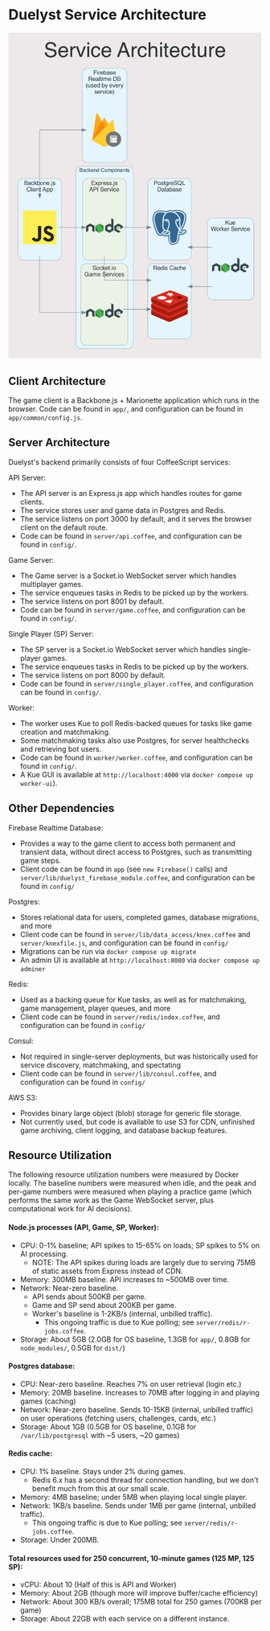 # Duelyst Service Architecture

<img src="diagrams/services.png" alt="Service Architecture Diagram" width=600 />

## Client Architecture

The game client is a Backbone.js + Marionette application which runs in the browser. Code can be found in `app/`, and configuration can be found in `app/common/config.js`.

## Server Architecture

Duelyst's backend primarily consists of four CoffeeScript services:

API Server:

- The API server is an Express.js app which handles routes for game clients.
- The service stores user and game data in Postgres and Redis.
- The service listens on port 3000 by default, and it serves the browser client on the default route.
- Code can be found in `server/api.coffee`, and configuration can be found in `config/`.

Game Server:

- The Game server is a Socket.io WebSocket server which handles multiplayer games.
- The service enqueues tasks in Redis to be picked up by the workers.
- The service listens on port 8001 by default.
- Code can be found in `server/game.coffee`, and configuration can be found in `config/`.

Single Player (SP) Server:

- The SP server is a Socket.io WebSocket server which handles single-player games.
- The service enqueues tasks in Redis to be picked up by the workers.
- The service listens on port 8000 by default.
- Code can be found in `server/single_player.coffee`, and configuration can be found in `config/`.

Worker:

- The worker uses Kue to poll Redis-backed queues for tasks like game creation and matchmaking.
- Some matchmaking tasks also use Postgres, for server healthchecks and retrieving bot users.
- Code can be found in `worker/worker.coffee`, and configuration can be found in `config/`.
- A Kue GUI is available at `http://localhost:4000` via `docker compose up worker-ui`).

## Other Dependencies

Firebase Realtime Database:

- Provides a way to the game client to access both permanent and transient data, without direct access to Postgres, such as transmitting game steps.
- Client code can be found in `app` (see `new Firebase()` calls) and `server/lib/duelyst_firebase_module.coffee`, and configuration can be found in `config/`

Postgres:

- Stores relational data for users, completed games, database migrations, and more
- Client code can be found in `server/lib/data_access/knex.coffee` and `server/knexfile.js`, and configuration can be found in `config/`
- Migrations can be run via `docker compose up migrate`
- An admin UI is available at `http://localhost:8080` via `docker compose up adminer`

Redis:

- Used as a backing queue for Kue tasks, as well as for matchmaking, game management, player queues, and more
- Client code can be found in `server/redis/index.coffee`, and configuration can be found in `config/`

Consul:

- Not required in single-server deployments, but was historically used for service discovery, matchmaking, and spectating
- Client code can be found in `server/lib/consul.coffee`, and configuration can be found in `config/`

AWS S3:

- Provides binary large object (blob) storage for generic file storage.
- Not currently used, but code is available to use S3 for CDN, unfinished game archiving, client logging, and database backup features.

## Resource Utilization <a id="resource-utilization" />

The following resource utilization numbers were measured by Docker locally. The baseline numbers were measured when
idle, and the peak and per-game numbers were measured when playing a practice game (which performs the same work as the
Game WebSocket server, plus computational work for AI decisions).

#### Node.js processes (API, Game, SP, Worker):

- CPU: 0-1% baseline; API spikes to 15-65% on loads; SP spikes to 5% on AI processing.
  - NOTE: The API spikes during loads are largely due to serving 75MB of static assets from Express instead of CDN.
- Memory: 300MB baseline. API increases to ~500MB over time.
- Network: Near-zero baseline.
	- API sends about 500KB per game.
	- Game and SP send about 200KB per game.
	- Worker's baseline is 1-2KB/s (internal, unbilled traffic).
		- This ongoing traffic is due to Kue polling; see `server/redis/r-jobs.coffee`.
- Storage: About 5GB (2.0GB for OS baseline, 1.3GB for `app/`, 0.8GB for `node_modules/`, 0.5GB for `dist/`)

#### Postgres database:

- CPU: Near-zero baseline. Reaches 7% on user retrieval (login etc.)
- Memory: 20MB baseline. Increases to 70MB after logging in and playing games (caching)
- Network: Near-zero baseline. Sends 10-15KB (internal, unbilled traffic) on user operations (fetching users, challenges, cards, etc.)
- Storage: About 1GB (0.5GB for OS baseline, 0.1GB for `/var/lib/postgresql` with ~5 users, ~20 games)

#### Redis cache:

- CPU: 1% baseline. Stays under 2% during games.
	- Redis 6.x has a second thread for connection handling, but we don't benefit much from this at our small scale.
- Memory: 4MB baseline; under 5MB when playing local single player.
- Network: 1KB/s baseline. Sends under 1MB per game (internal, unbilled traffic).
	- This ongoing traffic is due to Kue polling; see `server/redis/r-jobs.coffee`.
- Storage: Under 200MB.

#### Total resources used for 250 concurrent, 10-minute games (125 MP, 125 SP):

- vCPU: About 10 (Half of this is API and Worker)
- Memory: About 2GB (though more will improve buffer/cache efficiency)
- Network: About 300 KB/s overall; 175MB total for 250 games (700KB per game)
- Storage: About 22GB with each service on a different instance.
